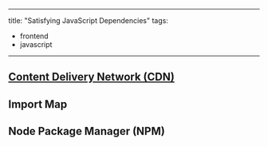 
---
title: "Satisfying JavaScript Dependencies"
tags:
- frontend
- javascript
---

## [Content Delivery Network (CDN)](public/cdn.md)



## Import Map

## Node Package Manager (NPM)